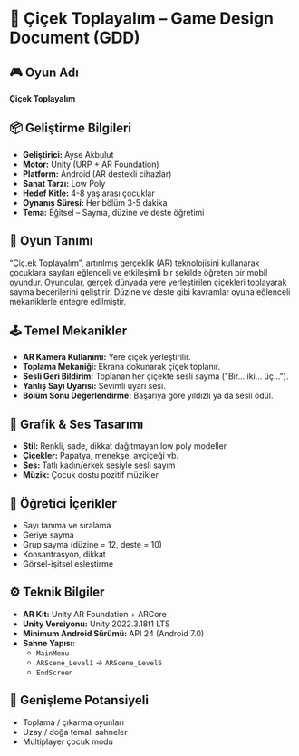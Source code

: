 # 🌸 Çiçek Toplayalım – Game Design Document (GDD)

## 🎮 Oyun Adı
**Çiçek Toplayalım**

## 📦 Geliştirme Bilgileri
- **Geliştirici:** Ayse Akbulut 
- **Motor:** Unity (URP + AR Foundation)  
- **Platform:** Android (AR destekli cihazlar)  
- **Sanat Tarzı:** Low Poly  
- **Hedef Kitle:** 4-8 yaş arası çocuklar  
- **Oynanış Süresi:** Her bölüm 3-5 dakika  
- **Tema:** Eğitsel – Sayma, düzine ve deste öğretimi

## 🧠 Oyun Tanımı
“Çiç.ek Toplayalım”, artırılmış gerçeklik (AR) teknolojisini kullanarak çocuklara sayıları eğlenceli ve etkileşimli bir şekilde öğreten bir mobil oyundur. Oyuncular, gerçek dünyada yere yerleştirilen çiçekleri toplayarak sayma becerilerini geliştirir. Düzine ve deste gibi kavramlar oyuna eğlenceli mekaniklerle entegre edilmiştir.

## 🕹️ Temel Mekanikler
- **AR Kamera Kullanımı:** Yere çiçek yerleştirilir.
- **Toplama Mekaniği:** Ekrana dokunarak çiçek toplanır.
- **Sesli Geri Bildirim:** Toplanan her çiçekte sesli sayma ("Bir... iki... üç...").
- **Yanlış Sayı Uyarısı:** Sevimli uyarı sesi.
- **Bölüm Sonu Değerlendirme:** Başarıya göre yıldızlı ya da sesli ödül.



## 🎨 Grafik & Ses Tasarımı
- **Stil:** Renkli, sade, dikkat dağıtmayan low poly modeller  
- **Çiçekler:** Papatya, menekşe, ayçiçeği vb.  
- **Ses:** Tatlı kadın/erkek sesiyle sesli sayım  
- **Müzik:** Çocuk dostu pozitif müzikler

## 🎯 Öğretici İçerikler
- Sayı tanıma ve sıralama
- Geriye sayma
- Grup sayma (düzine = 12, deste = 10)
- Konsantrasyon, dikkat
- Görsel-işitsel eşleştirme

## ⚙️ Teknik Bilgiler
- **AR Kit:** Unity AR Foundation + ARCore
- **Unity Versiyonu:** Unity 2022.3.18f1 LTS
- **Minimum Android Sürümü:** API 24 (Android 7.0)
- **Sahne Yapısı:**
  - `MainMenu`
  - `ARScene_Level1` → `ARScene_Level6`
  - `EndScreen`


## 🚀 Genişleme Potansiyeli
- Toplama / çıkarma oyunları
- Uzay / doğa temalı sahneler
- Multiplayer çocuk modu

